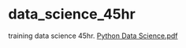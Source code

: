 # data_science_45hr
training data science 45hr. 
[Python Data Science.pdf](https://github.com/Porameht/data_science_45hr/files/8473908/Python.Data.Science.pdf)
